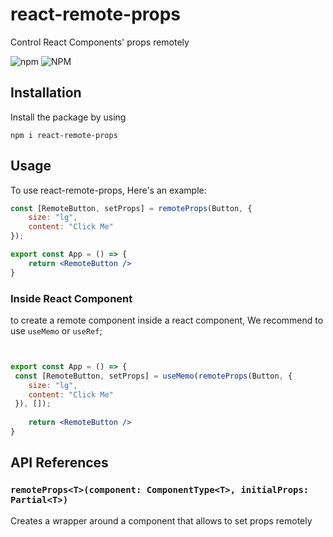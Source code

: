 # react-remote-props

Control React Components' props remotely

![npm](https://img.shields.io/npm/v/react-remote-props)
![NPM](https://img.shields.io/npm/l/react-remote-props)

## Installation

Install the package by using

```shell
npm i react-remote-props
```

## Usage

To use react-remote-props, Here's an example:

```jsx
const [RemoteButton, setProps] = remoteProps(Button, {
    size: "lg",
    content: "Click Me"
});

export const App = () => {
    return <RemoteButton />
}
```

### Inside React Component

to create a remote component inside a react component, We recommend to use `useMemo` or `useRef`;

```jsx


export const App = () => {
 const [RemoteButton, setProps] = useMemo(remoteProps(Button, {
    size: "lg",
    content: "Click Me"
 }), []);
    
    return <RemoteButton />
}
```

## API References

### `remoteProps<T>(component: ComponentType<T>, initialProps: Partial<T>)`

Creates a wrapper around a component that allows to set props remotely

